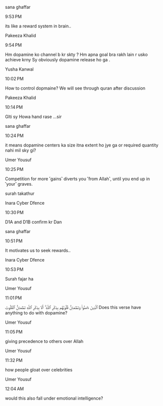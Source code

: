 sana ghaffar

9:53 PM

its like a reward system in brain..

Pakeeza Khalid

9:54 PM

Hm dopamine ko channel b kr skty ? Hm apna goal bra rakh lain r usko achieve krny Sy obviously dopamine release ho ga .

Yusha Kanwal

10:02 PM

How to control dopmaine? We will see through quran after discussion

Pakeeza Khalid

10:14 PM

Glti sy Howa hand rase ...sir

sana ghaffar

10:24 PM

it means dopamine centers ka size itna extent ho jye ga or required quantity nahi mil sky gi?

Umer Yousuf

10:25 PM

Competition for more ˹gains˺ diverts you ˹from Allah˺, until you end up in ˹your˺ graves.

surah takathur

Inara Cyber Dfence

10:30 PM

D1A and D1B confirm kr Dan

sana ghaffar

10:51 PM

It motivates us to seek rewards..

Inara Cyber Dfence

10:53 PM

Surah fajar ha

Umer Yousuf

11:01 PM

ٱلَّذِينَ ءَامَنُوا۟ وَتَطْمَئِنُّ قُلُوبُهُم بِذِكْرِ ٱللَّهِ ۗ أَلَا بِذِكْرِ ٱللَّهِ تَطْمَئِنُّ ٱلْقُلُوبُ Does this verse have anything to do with dopamine?

Umer Yousuf

11:05 PM

giving precedence to others over Allah

Umer Yousuf

11:32 PM

how people gloat over celebrities

Umer Yousuf

12:04 AM

would this also fall under emotional intelligence?